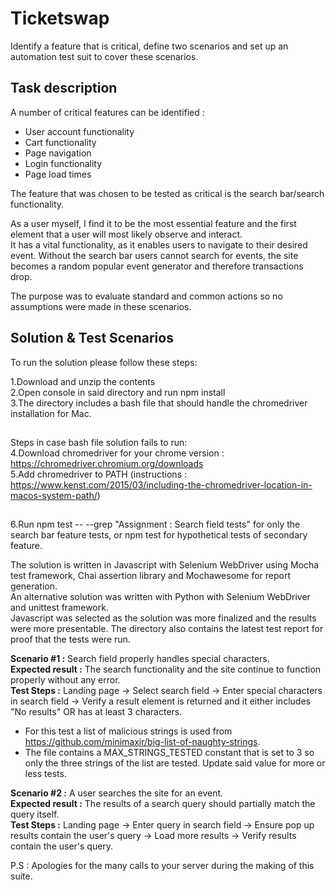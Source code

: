 # Ticketswap
Identify a feature that is critical, define two scenarios and set up an automation test suit to cover these scenarios.
 
## Task description
A number of critical features can be identified :   
- User account functionality 
- Cart functionality 
- Page navigation 
- Login functionality 
- Page load times   

The feature that was chosen to be tested as critical is the search bar/search functionality.  

As a user myself, I find it to be the most essential feature and the first element that a user will most likely observe and interact.  
It has a vital functionality, as it enables users to navigate to their desired event. Without the search bar users cannot search for events, the site becomes a random popular event generator and therefore transactions drop.  

The purpose was to evaluate standard and common actions so no assumptions were made in these scenarios.

## Solution & Test Scenarios

To run the solution please follow these steps:  

1.Download and unzip the contents  
2.Open console in said directory and run npm install   
3.The directory includes a bash file that should handle the chromedriver installation for Mac.  
##
Steps in case bash file solution fails to run:  
4.Download chromedriver for your chrome version : https://chromedriver.chromium.org/downloads   
5.Add chromedriver to PATH (instructions : https://www.kenst.com/2015/03/including-the-chromedriver-location-in-macos-system-path/)  
##
6.Run npm test -- --grep "Assignment : Search field tests" for only the search bar feature tests, or npm test for hypothetical tests of secondary feature.

The solution is written in Javascript with Selenium WebDriver using Mocha test framework, Chai assertion library and Mochawesome for report generation.  
An alternative solution was written with Python with Selenium WebDriver and unittest framework.   
Javascript was selected as the solution was more finalized and the results were more presentable. 
The directory also contains the latest test report for proof that the tests were run.

**Scenario #1 :** Search field properly handles special characters.  
**Expected result :** The search functionality and the site continue to function properly without any error.  
**Test Steps :** Landing page -> Select search field -> Enter special characters in search field -> Verify a result element is returned and it either includes "No results" OR has at least 3 characters.  
* For this test a list of malicious strings is used from https://github.com/minimaxir/big-list-of-naughty-strings.
* The file contains a MAX_STRINGS_TESTED constant that is set to 3 so only the three strings of the list are tested. Update said value for more or less tests.

**Scenario #2 :** A user searches the site for an event.  
**Expected result :** The results of a search query should partially match the query itself.  
**Test Steps :** Landing page -> Enter query in search field -> Ensure pop up results contain the user's query -> Load more results -> Verify results contain the user's query.

P.S : Apologies for the many calls to your server during the making of this suite.



